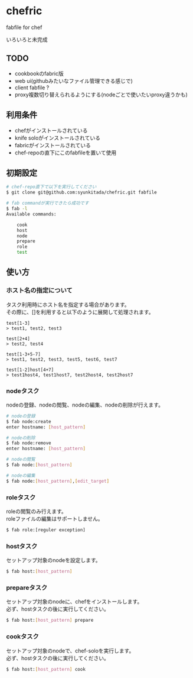# chefric

fabfile for chef

いろいろと未完成

## TODO
* cookbookのfabric版
* web ui(githubみたいなファイル管理できる感じで)
* client fabfile ?
* proxy複数切り替えられるようにする(nodeごとで使いたいproxy違うかも)

## 利用条件
* chefがインストールされている
* knife soloがインストールされている
* fabricがインストールされている
* chef-repoの直下にこのfabfileを置いて使用

## 初期設定
``` bash
# chef-repo直下で以下を実行してください
$ git clone git@github.com:syunkitada/chefric.git fabfile

# fab commandが実行できたら成功です
$ fab -l
Available commands:

    cook
    host
    node
    prepare
    role
    test
```

## 使い方
### ホスト名の指定について
タスク利用時にホスト名を指定する場合があります。  
その際に、[]を利用すると以下のように展開して処理されます。
```
test[1-3]
> test1, test2, test3

test[2+4]
> test2, test4

test[1-3+5-7]
> test1, test2, test3, test5, test6, test7

test[1-2]host[4+7]
> test1host4, test1host7, test2host4, test2host7
```


### nodeタスク
nodeの登録、nodeの閲覧、nodeの編集、nodeの削除が行えます。
``` bash
# nodeの登録
$ fab node:create
enter hostname: [host_pattern]

# nodeの削除
$ fab node:remove
enter hostname: [host_pattern]

# nodeの閲覧
$ fab node:[host_pattern]

# nodeの編集
$ fab node:[host_pattern],[edit_target]
```

### roleタスク
roleの閲覧のみ行えます。  
roleファイルの編集はサポートしません。
``` bash
$ fab role:[reguler exception]
```

### hostタスク
セットアップ対象のnodeを設定します。
``` bash
$ fab host:[host_pattern]
```

### prepareタスク
セットアップ対象のnodeに、chefをインストールします。  
必ず、hostタスクの後に実行してください。
``` bash
$ fab host:[host_pattern] prepare
```


### cookタスク
セットアップ対象のnodeで、chef-soloを実行します。  
必ず、hostタスクの後に実行してください。
``` bash
$ fab host:[host_pattern] cook
```

